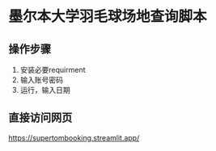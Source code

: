# 墨尔本大学羽毛球场地查询脚本
## 操作步骤


1. 安装必要requirment
2. 输入账号密码
3. 运行，输入日期

## 直接访问网页
https://supertombooking.streamlit.app/

